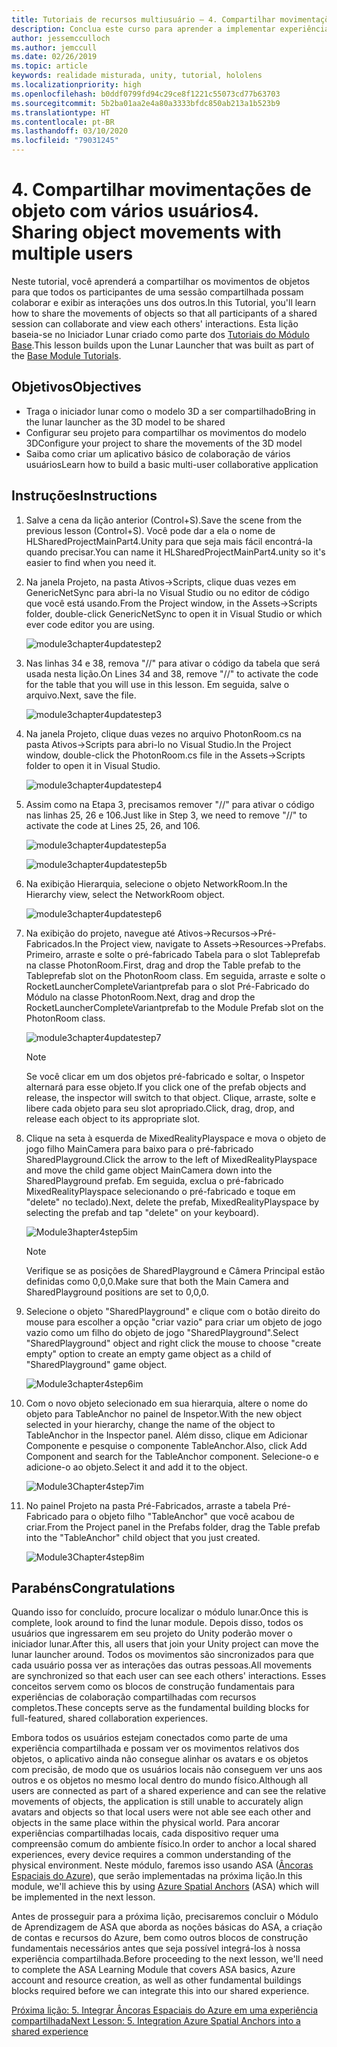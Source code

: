 ```yaml
---
title: Tutoriais de recursos multiusuário – 4. Compartilhar movimentações de objeto com vários usuários
description: Conclua este curso para aprender a implementar experiências compartilhadas de vários usuários em um aplicativo do HoloLens 2.
author: jessemcculloch
ms.author: jemccull
ms.date: 02/26/2019
ms.topic: article
keywords: realidade misturada, unity, tutorial, hololens
ms.localizationpriority: high
ms.openlocfilehash: b0ddf0799fd94c29ce8f1221c55073cd77b63703
ms.sourcegitcommit: 5b2ba01aa2e4a80a3333bfdc850ab213a1b523b9
ms.translationtype: HT
ms.contentlocale: pt-BR
ms.lasthandoff: 03/10/2020
ms.locfileid: "79031245"
---
```

# <a name="4-sharing-object-movements-with-multiple-users"></a><span data-ttu-id="3cb00-105">4. Compartilhar movimentações de objeto com vários usuários</span><span class="sxs-lookup"><span data-stu-id="3cb00-105">4. Sharing object movements with multiple users</span></span>

<span data-ttu-id="3cb00-106">Neste tutorial, você aprenderá a compartilhar os movimentos de objetos para que todos os participantes de uma sessão compartilhada possam colaborar e exibir as interações uns dos outros.</span><span class="sxs-lookup"><span data-stu-id="3cb00-106">In this Tutorial, you'll learn how to share the movements of objects so that all participants of a shared session can collaborate and view each others' interactions.</span></span> <span data-ttu-id="3cb00-107">Esta lição baseia-se no Iniciador Lunar criado como parte dos [Tutoriais do Módulo Base](mrlearning-base.md).</span><span class="sxs-lookup"><span data-stu-id="3cb00-107">This lesson builds upon the Lunar Launcher that was built as part of the [Base Module Tutorials](mrlearning-base.md).</span></span>

## <a name="objectives"></a><span data-ttu-id="3cb00-108">Objetivos</span><span class="sxs-lookup"><span data-stu-id="3cb00-108">Objectives</span></span>

- <span data-ttu-id="3cb00-109">Traga o iniciador lunar como o modelo 3D a ser compartilhado</span><span class="sxs-lookup"><span data-stu-id="3cb00-109">Bring in the lunar launcher as the 3D model to be shared</span></span>
- <span data-ttu-id="3cb00-110">Configurar seu projeto para compartilhar os movimentos do modelo 3D</span><span class="sxs-lookup"><span data-stu-id="3cb00-110">Configure your project to share the movements of the 3D model</span></span>
- <span data-ttu-id="3cb00-111">Saiba como criar um aplicativo básico de colaboração de vários usuários</span><span class="sxs-lookup"><span data-stu-id="3cb00-111">Learn how to build a basic multi-user collaborative application</span></span>

## <a name="instructions"></a><span data-ttu-id="3cb00-112">Instruções</span><span class="sxs-lookup"><span data-stu-id="3cb00-112">Instructions</span></span>

1. <span data-ttu-id="3cb00-113">Salve a cena da lição anterior (Control+S).</span><span class="sxs-lookup"><span data-stu-id="3cb00-113">Save the scene from the previous lesson (Control+S).</span></span> <span data-ttu-id="3cb00-114">Você pode dar a ela o nome de HLSharedProjectMainPart4.Unity para que seja mais fácil encontrá-la quando precisar.</span><span class="sxs-lookup"><span data-stu-id="3cb00-114">You can name it HLSharedProjectMainPart4.unity so it's easier to find when you need it.</span></span>

2. <span data-ttu-id="3cb00-115">Na janela Projeto, na pasta Ativos->Scripts, clique duas vezes em GenericNetSync para abri-la no Visual Studio ou no editor de código que você está usando.</span><span class="sxs-lookup"><span data-stu-id="3cb00-115">From the Project window, in the Assets->Scripts folder, double-click GenericNetSync to open it in Visual Studio or which ever code editor you are using.</span></span>  

    ![module3chapter4updatestep2](images/module3chapter4updatestep2.png)

3. <span data-ttu-id="3cb00-117">Nas linhas 34 e 38, remova "//" para ativar o código da tabela que será usada nesta lição.</span><span class="sxs-lookup"><span data-stu-id="3cb00-117">On Lines 34 and 38, remove "//" to activate the code for the table that you will use in this lesson.</span></span> <span data-ttu-id="3cb00-118">Em seguida, salve o arquivo.</span><span class="sxs-lookup"><span data-stu-id="3cb00-118">Next, save the file.</span></span>

    ![module3chapter4updatestep3](images/module3chapter4updatestep3.png)

4. <span data-ttu-id="3cb00-120">Na janela Projeto, clique duas vezes no arquivo PhotonRoom.cs na pasta Ativos->Scripts para abri-lo no Visual Studio.</span><span class="sxs-lookup"><span data-stu-id="3cb00-120">In the Project window, double-click the PhotonRoom.cs file in the Assets->Scripts folder to open it in Visual Studio.</span></span>

    ![module3chapter4updatestep4](images/module3chapter4updatestep4.png)

5. <span data-ttu-id="3cb00-122">Assim como na Etapa 3, precisamos remover "//" para ativar o código nas linhas 25, 26 e 106.</span><span class="sxs-lookup"><span data-stu-id="3cb00-122">Just like in Step 3, we need to remove "//" to activate the code at Lines 25, 26, and 106.</span></span>

    ![module3chapter4updatestep5a](images/module3chapter4updatestep5a.png)

    ![module3chapter4updatestep5b](images/module3chapter4updatestep5b.png)

6. <span data-ttu-id="3cb00-125">Na exibição Hierarquia, selecione o objeto NetworkRoom.</span><span class="sxs-lookup"><span data-stu-id="3cb00-125">In the Hierarchy view, select the NetworkRoom object.</span></span>

    ![module3chapter4updatestep6](images/module3chapter4updatestep6.png)

7. <span data-ttu-id="3cb00-127">Na exibição do projeto, navegue até Ativos->Recursos->Pré-Fabricados.</span><span class="sxs-lookup"><span data-stu-id="3cb00-127">In the Project view, navigate to Assets->Resources->Prefabs.</span></span> <span data-ttu-id="3cb00-128">Primeiro, arraste e solte o pré-fabricado Tabela para o slot Tableprefab na classe PhotonRoom.</span><span class="sxs-lookup"><span data-stu-id="3cb00-128">First, drag and drop the Table prefab to the Tableprefab slot on the PhotonRoom class.</span></span> <span data-ttu-id="3cb00-129">Em seguida, arraste e solte o RocketLauncherCompleteVariantprefab para o slot Pré-Fabricado do Módulo na classe PhotonRoom.</span><span class="sxs-lookup"><span data-stu-id="3cb00-129">Next, drag and drop the RocketLauncherCompleteVariantprefab to the Module Prefab slot on the PhotonRoom class.</span></span>

    ![module3chapter4updatestep7](images/module3chapter4updatestep7.png)

    >[!NOTE]
    ><span data-ttu-id="3cb00-131">Se você clicar em um dos objetos pré-fabricado e soltar, o Inspetor alternará para esse objeto.</span><span class="sxs-lookup"><span data-stu-id="3cb00-131">If you click one of the prefab objects and release, the inspector will switch to that object.</span></span> <span data-ttu-id="3cb00-132">Clique, arraste, solte e libere cada objeto para seu slot apropriado.</span><span class="sxs-lookup"><span data-stu-id="3cb00-132">Click, drag, drop, and release each object to its appropriate slot.</span></span>

8. <span data-ttu-id="3cb00-133">Clique na seta à esquerda de MixedRealityPlayspace e mova o objeto de jogo filho MainCamera para baixo para o pré-fabricado SharedPlayground.</span><span class="sxs-lookup"><span data-stu-id="3cb00-133">Click the arrow to the left of MixedRealityPlayspace and move the child game object MainCamera down into the SharedPlayground prefab.</span></span> <span data-ttu-id="3cb00-134">Em seguida, exclua o pré-fabricado MixedRealityPlayspace selecionando o pré-fabricado e toque em "delete" no teclado).</span><span class="sxs-lookup"><span data-stu-id="3cb00-134">Next, delete the prefab, MixedRealityPlayspace by selecting the prefab and tap "delete" on your keyboard).</span></span>

    ![Module3hapter4step5im](images/module3chapter4step5im.PNG)

    >[!NOTE]
    ><span data-ttu-id="3cb00-136">Verifique se as posições de SharedPlayground e Câmera Principal estão definidas como 0,0,0.</span><span class="sxs-lookup"><span data-stu-id="3cb00-136">Make sure that both the Main Camera and SharedPlayground positions are set to 0,0,0.</span></span>

9. <span data-ttu-id="3cb00-137">Selecione o objeto "SharedPlayground" e clique com o botão direito do mouse para escolher a opção "criar vazio" para criar um objeto de jogo vazio como um filho do objeto de jogo "SharedPlayground".</span><span class="sxs-lookup"><span data-stu-id="3cb00-137">Select "SharedPlayground" object and right click the mouse to choose "create empty" option to create an empty game object as a child of "SharedPlayground" game object.</span></span>

   ![Module3chapter4step6im](images/module3chapter4step6im.PNG)

10. <span data-ttu-id="3cb00-139">Com o novo objeto selecionado em sua hierarquia, altere o nome do objeto para TableAnchor no painel de Inspetor.</span><span class="sxs-lookup"><span data-stu-id="3cb00-139">With the new object selected in your hierarchy, change the name of the object to TableAnchor in the Inspector panel.</span></span> <span data-ttu-id="3cb00-140">Além disso, clique em Adicionar Componente e pesquise o componente TableAnchor.</span><span class="sxs-lookup"><span data-stu-id="3cb00-140">Also, click Add Component and search for the TableAnchor component.</span></span> <span data-ttu-id="3cb00-141">Selecione-o e adicione-o ao objeto.</span><span class="sxs-lookup"><span data-stu-id="3cb00-141">Select it and add it to the object.</span></span>

    ![Module3Chapter4step7im](images/module3chapter4step7im.PNG)

11. <span data-ttu-id="3cb00-143">No painel Projeto na pasta Pré-Fabricados, arraste a tabela Pré-Fabricado para o objeto filho "TableAnchor" que você acabou de criar.</span><span class="sxs-lookup"><span data-stu-id="3cb00-143">From the Project panel in the Prefabs folder, drag the Table prefab into the "TableAnchor" child object that you just created.</span></span>

    ![Module3Chapter4step8im](images/module3chapter4step8im.PNG)

## <a name="congratulations"></a><span data-ttu-id="3cb00-145">Parabéns</span><span class="sxs-lookup"><span data-stu-id="3cb00-145">Congratulations</span></span>

<span data-ttu-id="3cb00-146">Quando isso for concluído, procure localizar o módulo lunar.</span><span class="sxs-lookup"><span data-stu-id="3cb00-146">Once this is complete, look around to find the lunar module.</span></span> <span data-ttu-id="3cb00-147">Depois disso, todos os usuários que ingressarem em seu projeto do Unity poderão mover o iniciador lunar.</span><span class="sxs-lookup"><span data-stu-id="3cb00-147">After this, all users that join your Unity project can move the lunar launcher around.</span></span>  <span data-ttu-id="3cb00-148">Todos os movimentos são sincronizados para que cada usuário possa ver as interações das outras pessoas.</span><span class="sxs-lookup"><span data-stu-id="3cb00-148">All movements are synchronized so that each user can see each others' interactions.</span></span> <span data-ttu-id="3cb00-149">Esses conceitos servem como os blocos de construção fundamentais para experiências de colaboração compartilhadas com recursos completos.</span><span class="sxs-lookup"><span data-stu-id="3cb00-149">These concepts serve as the fundamental building blocks for full-featured, shared collaboration experiences.</span></span>

<span data-ttu-id="3cb00-150">Embora todos os usuários estejam conectados como parte de uma experiência compartilhada e possam ver os movimentos relativos dos objetos, o aplicativo ainda não consegue alinhar os avatars e os objetos com precisão, de modo que os usuários locais não conseguem ver uns aos outros e os objetos no mesmo local dentro do mundo físico.</span><span class="sxs-lookup"><span data-stu-id="3cb00-150">Although all users are connected as part of a shared experience and can see the relative movements of objects, the application is still unable to accurately align avatars and objects so that local users were not able see each other and objects in the same place within the physical world.</span></span> <span data-ttu-id="3cb00-151">Para ancorar experiências compartilhadas locais, cada dispositivo requer uma compreensão comum do ambiente físico.</span><span class="sxs-lookup"><span data-stu-id="3cb00-151">In order to anchor a local shared experiences, every device requires a common understanding of the physical environment.</span></span> <span data-ttu-id="3cb00-152">Neste módulo, faremos isso usando ASA ([Âncoras Espaciais do Azure](<https://azure.microsoft.com//services/spatial-anchors/>)), que serão implementadas na próxima lição.</span><span class="sxs-lookup"><span data-stu-id="3cb00-152">In this module, we'll achieve this by using [Azure Spatial Anchors](<https://azure.microsoft.com//services/spatial-anchors/>) (ASA) which will be implemented in the next lesson.</span></span>

<span data-ttu-id="3cb00-153">Antes de prosseguir para a próxima lição, precisaremos concluir o Módulo de Aprendizagem de ASA que aborda as noções básicas do ASA, a criação de contas e recursos do Azure, bem como outros blocos de construção fundamentais necessários antes que seja possível integrá-los à nossa experiência compartilhada.</span><span class="sxs-lookup"><span data-stu-id="3cb00-153">Before proceeding to the next lesson, we'll need to complete the ASA Learning Module that covers ASA basics, Azure account and resource creation, as well as other fundamental buildings blocks required before we can integrate this into our shared experience.</span></span>

<span data-ttu-id="3cb00-154">[Próxima lição: 5. Integrar Âncoras Espaciais do Azure em uma experiência compartilhada](mrlearning-sharing(photon)-ch5.md)</span><span class="sxs-lookup"><span data-stu-id="3cb00-154">[Next Lesson: 5. Integration Azure Spatial Anchors into a shared experience](mrlearning-sharing(photon)-ch5.md)</span></span>
